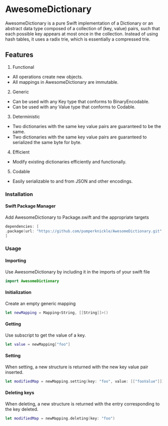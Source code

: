 # AwesomeDictionary

AwesomeDictionary is a pure Swift implementation of a Dictionary or an abstract data type composed of a collection of (key, value) pairs, such that each possible key appears at most once in the collection. Instead of using hash tables, it uses a radix trie, which is essentially a compressed trie.

## Features

1. Functional
- All operations create new objects.
- All mappings in AwesomeDictionary are immutable.
2. Generic
- Can be used with any Key type that conforms to BinaryEncodable.
- Can be used with any Value type that conforms to Codable.
3. Deterministic
- Two dictionaries with the same key value pairs are guaranteed to be the same.
- Two dictionaries with the same key value pairs are guaranteed to serialized the same byte for byte.
4. Efficient
- Modify existing dictionaries efficiently and functionally.
5. Codable
- Easily serializable to and from JSON and other encodings.
  
  
### Installation

#### Swift Package Manager

Add AwesomeDictionary to Package.swift and the appropriate targets

```swift
dependencies: [
.package(url: "https://github.com/pumperknickle/AwesomeDictionary.git", from: "1.0.0")
]
```

### Usage

#### Importing

Use AwesomeDictionary by including it in the imports of your swift file

```swift
import AwesomeDictionary
```

#### Initialization

Create an empty generic mapping

```swift
let newMapping = Mapping<String, [[String]]>()
```

#### Getting

Use subscript to get the value of a key.

```swift
let value = newMapping["foo"]
```

#### Setting

When setting, a new structure is returned with the new key value pair inserted.

```swift
let modifiedMap = newMapping.setting(key: "foo", value: [["fooValue"]])
```

#### Deleting keys

When deleting, a new structure is returned with the entry corresponding to the key deleted.

```swift
let modifiedMap = newMapping.deleting(key: "foo")
```

